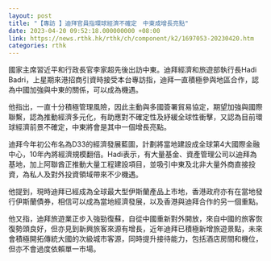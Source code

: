 ```yaml
---
layout: post
title: "【專訪 】迪拜官員指環球經濟不確定　中東成增長亮點"
date: 2023-04-20 09:52:18.000000000 +08:00
link: https://news.rthk.hk/rthk/ch/component/k2/1697053-20230420.htm
categories: rthk
---
```


國家主席習近平和行政長官李家超先後出訪中東。迪拜經濟和旅遊部執行長Hadi Badri，上星期來港招商引資時接受本台專訪指，迪拜一直積極參與地區合作，認為中國加強與中東的關係，可以成為機遇。

他指出，一直十分積極管理風險，因此主動與多國簽署貿易協定，期望加強與國際聯繫，認為推動經濟多元化，有助應對不確定性及紓緩全球性衝擊，又認為目前環球經濟前景不確定，中東將會是其中一個增長亮點。

迪拜今年初公布名為D33的經濟發展藍圖，計劃將當地建設成全球第4大國際金融中心，10年內將經濟規模翻倍。Hadi表示，有大量基金、資產管理公司以迪拜為基地，加上阿聯酋正推動大量工程建設項目，並吸引中東及北非大量外商直接投資，為私人及對外投資領域帶來不少機遇。

他提到，現時迪拜已經成為全球最大型伊斯蘭產品上市地，香港政府亦有在當地發行伊斯蘭債券，相信可以成為當地經濟發展，以及香港與迪拜合作的另一個重點。

他又指，迪拜旅遊業正步入強勁復蘇，自從中國重新對外開放，來自中國的旅客恢復勢頭良好，但亦見到新興旅客來源有增長，近年迪拜已積極新增旅遊景點，未來會積極開拓傳統大國的次級城市客源，同時提升接待能力，包括酒店房間和機位，但亦不會過度依賴單一市場。
